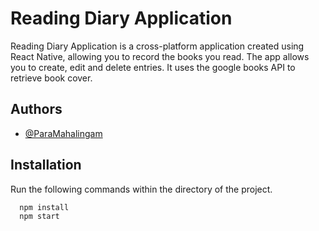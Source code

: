 # Reading Diary Application

Reading Diary Application is a cross-platform application created using React Native, allowing you to record the books you read. The app allows you to create, edit and delete entries. It uses the google books API to retrieve book cover.


## Authors

- [@ParaMahalingam](https://www.github.com/ParaMahalingam)


## Installation
Run the following commands within the directory of the project.
```bash
  npm install
  npm start
```